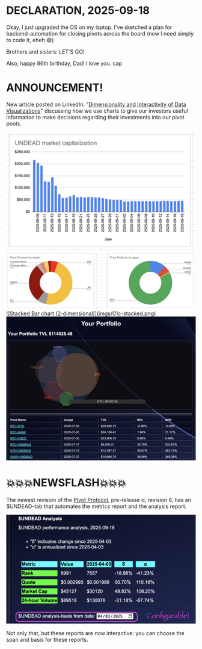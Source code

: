 # DECLARATION, 2025-09-18

Okay, I just upgraded the OS on my laptop. I've sketched a plan for backend-automation for closing pivots across the board (now I need simply to code it, eheh 😅)

Brothers and sisters: LET'S GO!

Also, happy 86th birthday, Dad! I love you.
cap

# ANNOUNCEMENT!

New article posted on LinkedIn: "[Dimensionality and Interactivity of Data Visualizations](https://www.linkedin.com/feed/update/urn:li:activity:7374490948791324672/)" discussing how we use charts to give our investors useful information to make decisions regarding their investments into our pivot pools.

![Bar chart (1-dimensional)](imgs/01a-bar.png)
![Pie chart (1-dimensional)](imgs/01b-pie.png)
!]Stacked Bar chart (2-dimensional)](imgs/01c-stacked.png)
![Venn Diagram (2-dimenionsl)](imgs/01d-venn.png)

# 💥💥💥NEWSFLASH💥💥💥

The newest revision of the [Pivot Protocol](https://pivoteur.github.io/#), pre-release α, revision 8,  has an $UNDEAD-tab that automates the metrics report and the analysis report.

![$UNDEAD metrics](imgs/02a-metrics.png)
![$UNDEAD analysis report](imgs/02b-analysis.png)

Not only that, but these reports are now interactive: you can choose the span and basis for these reports.
